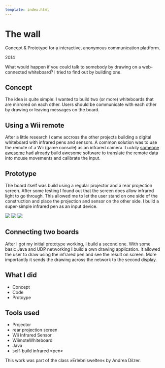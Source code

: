 ```yaml
---
template: index.html
---
```


# The wall

Concept & Prototype for a interactive, anonymous communication plattform.

2014

What would happen if you could talk to somebody by drawing on a web-connected whiteboard? I tried to find out by building one. 

## Concept

The idea is quite simple: I wanted to build two (or more) whiteboards that are mirrored on each other. Users should be communicate with each other by drawing or leaving messages on the board.

## Using a Wii remote

After a little research I came accross the other projects building a digital whiteboard with infrared pens and sensors. A common solution was to use the remote of a Wii (game console) as an infrared camera. Luckily [someone awesome](http://uweschmidt.org/wiimote-whiteboard) had already build awesome software to translate the remote data into mouse movements and calibrate the input.

## Prototype

The board itself was build using a regular projector and a rear projection screen. After some testing I found out that the screen does allow infrared light to go through. This allowed me to let the user stand on one side of the construction and place the projection and sensor on the other side. I build a super-simple infrared pen as an input device.

![](wall_01.jpg)
![](wall_02.jpg)
![](wall_03.jpg)

## Connecting two boards

After I got my initial prototype working, I build a second one. With some basic Java and UDP networking I build a own drawing application. It allowed the user to draw using the infrared pen and see the result on screen. More importantly it sends the drawing across the network to the second display.

## What I did

* Concept
* Code
* Protoype

## Tools used

* Projector
* rear projection screen
* Wii Infrared Sensor
* WiimoteWhiteboard
* Java
* self-build infrared »pen«

This work was part of the class »Erlebniswelten« by Andrea Dilzer.
